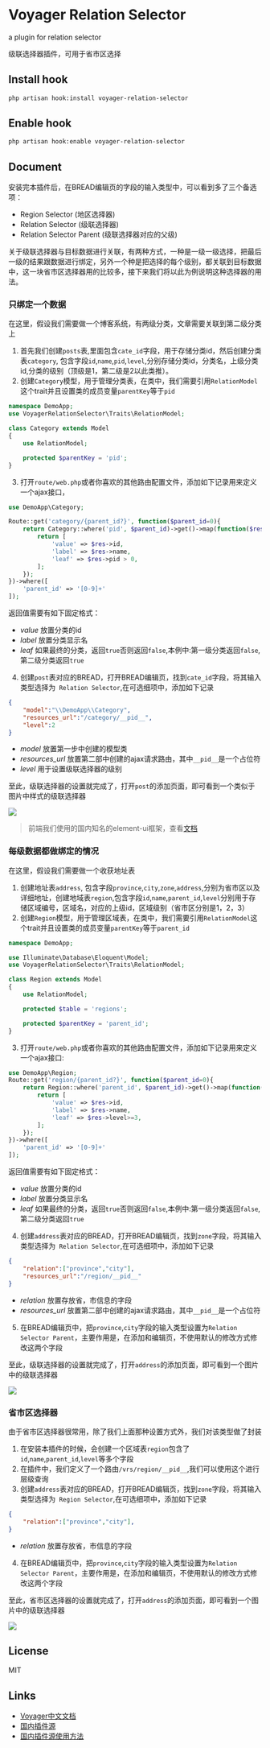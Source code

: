 # Voyager Relation Selector

a plugin for relation selector

级联选择器插件，可用于省市区选择

## Install hook

```bash
php artisan hook:install voyager-relation-selector
```

## Enable hook

```bash
php artisan hook:enable voyager-relation-selector
```

## Document

安装完本插件后，在BREAD编辑页的字段的输入类型中，可以看到多了三个备选项：

- Region Selector (地区选择器)
- Relation Selector (级联选择器)
- Relation Selector Parent (级联选择器对应的父级)

关于级联选择器与目标数据进行关联，有两种方式，一种是一级一级选择，把最后一级的结果跟数据进行绑定，另外一个种是把选择的每个级别，都关联到目标数据中，这一块省市区选择器用的比较多，接下来我们将以此为例说明这种选择器的用法。

### 只绑定一个数据
在这里，假设我们需要做一个博客系统，有两级分类，文章需要关联到第二级分类上
1. 首先我们创建`posts`表,里面包含`cate_id`字段，用于存储分类id，然后创建分类表`category`, 包含字段`id`,`name`,`pid`,`level`,分别存储分类id，分类名，上级分类id,分类的级别（顶级是1，第二级是2以此类推）。
2. 创建`Category`模型，用于管理分类表，在类中，我们需要引用`RelationModel`这个trait并且设置类的成员变量`parentKey`等于`pid`
```php
namespace DemoApp;
use VoyagerRelationSelector\Traits\RelationModel;

class Category extends Model
{
    use RelationModel;

    protected $parentKey = 'pid';
}
```
3. 打开`route/web.php`或者你喜欢的其他路由配置文件，添加如下记录用来定义一个ajax接口，

```php
use DemoApp\Category;

Route::get('category/{parent_id?}', function($parent_id=0){
    return Category::where('pid', $parent_id)->get()->map(function($res){
        return [
            'value' => $res->id,
            'label' => $res->name,
            'leaf' => $res->pid > 0,
        ];
    });
})->where([
    'parent_id' => '[0-9]+'
]);
```
返回值需要有如下固定格式：
- *value* 放置分类的id
- *label* 放置分类显示名
-  *leaf* 如果最终的分类，返回`true`否则返回`false`,本例中:第一级分类返回`false`,第二级分类返回`true`

4. 创建`post`表对应的BREAD，打开BREAD编辑页，找到`cate_id`字段，将其输入类型选择为` Relation Selector`,在可选细项中，添加如下记录
```json
{
    "model":"\\DemoApp\\Category",
    "resources_url":"/category/__pid__",
    "level":2
}
```
- *model* 放置第一步中创建的模型类
- *resources_url* 放置第二部中创建的ajax请求路由，其中`__pid__`是一个占位符
- *level* 用于设置级联选择器的级别

至此，级联选择器的设置就完成了，打开`post`的添加页面，即可看到一个类似于图片中样式的级联选择器

![](./selector-preview.jpg)

> 前端我们使用的国内知名的element-ui框架，查看[文档](https://element.eleme.io/#/zh-CN/component/cascader)


### 每级数据都做绑定的情况

在这里，假设我们需要做一个收获地址表
1. 创建地址表`address`, 包含字段`province`,`city`,`zone`,`address`,分别为省市区以及详细地址，创建地域表`region`,包含字段`id`,`name`,`parent_id`,`level`分别用于存储区域编号，区域名，对应的上级id，区域级别（省市区分别是1，2，3）
2. 创建`Region`模型，用于管理区域表，在类中，我们需要引用`RelationModel`这个trait并且设置类的成员变量`parentKey`等于`parent_id`

```php
namespace DemoApp;

use Illuminate\Database\Eloquent\Model;
use VoyagerRelationSelector\Traits\RelationModel;

class Region extends Model
{
    use RelationModel;

    protected $table = 'regions';

    protected $parentKey = 'parent_id';
}
```
3. 打开`route/web.php`或者你喜欢的其他路由配置文件，添加如下记录用来定义一个ajax接口:
```php
use DemoApp\Region;
Route::get('region/{parent_id?}', function($parent_id=0){
    return Region::where('parent_id', $parent_id)->get()->map(function($res){
        return [
            'value' => $res->id,
            'label' => $res->name,
            'leaf' => $res->level>=3,
        ];
    });
})->where([
    'parent_id' => '[0-9]+'
]);
```
返回值需要有如下固定格式：
- *value* 放置分类的id
- *label* 放置分类显示名
-  *leaf* 如果最终的分类，返回`true`否则返回`false`,本例中:第一级分类返回`false`,第二级分类返回`true`
4. 创建`address`表对应的BREAD，打开BREAD编辑页，找到`zone`字段，将其输入类型选择为` Relation Selector`,在可选细项中，添加如下记录
```json
{
    "relation":["province","city"],
    "resources_url":"/region/__pid__"
}
```
- *relation* 放置存放省，市信息的字段
- *resources_url* 放置第二部中创建的ajax请求路由，其中`__pid__`是一个占位符

5. 在BREAD编辑页中，把`province`,`city`字段的输入类型设置为`Relation Selector Parent`，主要作用是，在添加和编辑页，不使用默认的修改方式修改这两个字段

至此，级联选择器的设置就完成了，打开`address`的添加页面，即可看到一个图片中的级联选择器

![](./selector-preview.jpg)

### 省市区选择器
由于省市区选择器很常用，除了我们上面那种设置方式外，我们对该类型做了封装
1. 在安装本插件的时候，会创建一个区域表`region`包含了`id`,`name`,`parent_id`,`level`等多个字段
2. 在插件中，我们定义了一个路由`/vrs/region/__pid__`,我们可以使用这个进行层级查询
3. 创建`address`表对应的BREAD，打开BREAD编辑页，找到`zone`字段，将其输入类型选择为` Region Selector`,在可选细项中，添加如下记录
```json
{
    "relation":["province","city"],
}
```
- *relation*  放置存放省，市信息的字段
4. 在BREAD编辑页中，把`province`,`city`字段的输入类型设置为`Relation Selector Parent`，主要作用是，在添加和编辑页，不使用默认的修改方式修改这两个字段

至此，省市区选择器的设置就完成了，打开`address`的添加页面，即可看到一个图片中的级联选择器

![](./selector-preview.jpg)

## License

MIT

## Links

- [Voyager中文文档](http://doc.laravel-voyager.cn/)
- [国内插件源](http://satisfy.xiaoqiezi.top)
- [国内插件源使用方法](http://doc.laravel-voyager.cn/getting-started/installation.html#%E5%AE%89%E8%A3%85%E4%B8%AD%E6%96%87%E8%AF%AD%E8%A8%80%E5%8C%85)